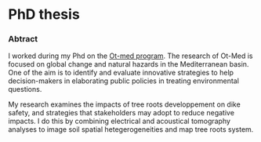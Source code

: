 # PhD thesis

### Abtract

I worked during my Phd on the [Ot-med program](https://www.otmed.fr/). The research of Ot-Med is focused on global change and natural hazards in the Mediterranean basin. One of the aim is to identify and evaluate innovative strategies to help decision-makers in elaborating public policies in treating environmental questions.

My research examines the impacts of tree roots developpement on dike safety, and strategies that stakeholders may adopt to reduce negative impacts. I do this by combining electrical and acoustical tomography analyses to image soil spatial hetegerogeneities and map tree roots system. 
